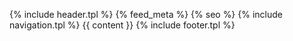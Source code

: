 {% include header.tpl %}
{% feed_meta %}
{% seo %}
{% include navigation.tpl %}
{{ content }}
{% include footer.tpl %}

